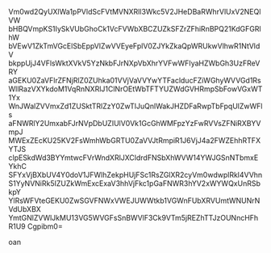 Vm0wd2QyUXlWa1pPVldScFVtMVNXRll3Wkc5V2JHeDBaRWhrVlUxV2NEQlVW
bHBQVmpKS1IySkVUbGhoCk1VcFVWbXBCZUZkSFZrZFhiRnBPQ21KdGFGRlhW
bVEwV1ZkTmVGcElSbEppVlZwVVEyeFplV0ZJYkZkaQpWRUkwVlhwR1NtVldV
bkppUjJ4VFlsWktXVkV5YzNkbFJrNXpVbXhrYVFwWFIyaHZWbGh3UzFReVRY
aGEKU0ZaVFlrZFNjRlZ0ZUhka01VVjVaVVYwYTFaclducFZiWGhyWVVGd1Rs
WllRazVXYkdoM1VqRnNXRlJ1ClNrOEtWbTFTYUZWdGVHRmpSbFowVGxWT1Yx
WnJWalZVVmxZd1ZUSktTRlZzY0ZwTlJuQnlWakJHZDFaRwpTbFpqUlZwWFls
aFNWRlY2UmxabFJrNVpDbUZIUlV0Vk1GcGhWMFpzYzFwRVVsZFNiRXBYVmpJ
MWExZEcKU25KV2FsWmhWbGRTU0ZaVVJtRmpiR1J6VjJ4a2FWZEhhRTFXYTJS
clpESkdWd3BYYmtwcFVrWndXRlJXCldrdFNSbXhWVW14YWJGSnNTbmxEYkhC
SFYxVjBXbUV4Y0doV1JFWlhZekpHUjFSc1RsZGlXR2cyVm0wdwplRkl4VVhn
S1YyNVNiRk5IZUZkWmExcExaV3hhVjFkc1pGaFNWR3hYV2xWYWQxUnRSbkpY
YlRsWFVteGEKU0ZwSGVFNWxVWEJUWWtkb1VGWnFUbXRVUmtWNUNrNVdUbXBX
YmtGNlZVWlJkMU13VG5WVGFsSnBWVlF3Ck9VTm5jREZhTTJzOUNncHFhR1U9
Cgpibm0=

oan